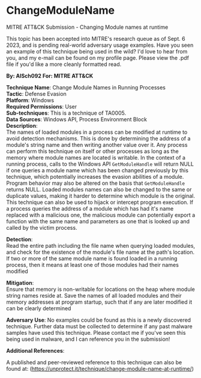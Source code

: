 # ChangeModuleName  
MITRE ATT&amp;CK Submission - Changing Module names at runtime  

This topic has been accepted into MITRE's research queue as of Sept. 6 2023, and is pending real-world adversary usage examples. Have you seen an example of this technique being used in the wild? I'd love to hear from you, and my e-mail can be found on my profile page. Please view the .pdf file if you'd like a more cleanly formatted read.   

**By: AlSch092 For: MITRE ATT&CK**  

**Technique Name**: Change Module Names in Running Processes   
**Tactic**: Defense Evasion  
**Platform**: Windows  
**Required Permissions**: User  
**Sub-techniques**: This is a technique of TA0005.  
**Data Sources**: Windows API, Process Environment Block  
**Description**:  
The names of loaded modules in a process can be modified at runtime to avoid detection
mechanisms. This is done by determining the address of a module's string name and then writing
another value over it. Any process can perform this technique on itself or other processes as long as the
memory where module names are located is writable.
In the context of a running process, calls to the Windows API `GetModuleHandle` will return
NULL if one queries a module name which has been changed previously by this technique, which
potentially increases the evasion abilities of a module. Program behavior may also be altered on the
basis that `GetModuleHandle` returns NULL. Loaded modules names can also be changed to the same
or duplicate values, making it harder to determine which module is the original.
This technique can also be used to hijack or intercept program execution. If a process queries the
address of a module which has had it's name replaced with a malicious one, the malicious module can
potentially export a function with the same name and parameters as one that is looked up and called by
the victim process.  

**Detection**:  
Read the entire path including the file name when querying loaded modules, and check for the existence
of the module's file name at the path's location.
If two or more of the same module name is found loaded in a running process, then it means at least
one of those modules had their names modified  

**Mitigation**:  
Ensure that memory is non-writable for locations on the heap where module string names reside at.
Save the names of all loaded modules and their memory addresses at program startup, such that if any
are later modified it can be clearly determined  

**Adversary Use**: No examples could be found as this is a newly discovered technique. Further data must
be collected to determine if any past malware samples have used this technique. Please contact me if you've seen this being used in malware, and I can reference you in the submission!  

**Additional References**:  

A published and peer-reviewed reference to this technique can also be found at:
(https://unprotect.it/technique/change-module-name-at-runtime/)
